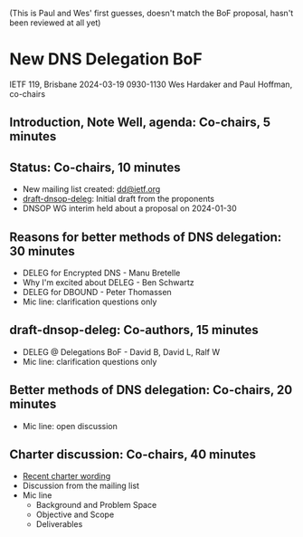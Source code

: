 (This is Paul and Wes' first guesses, doesn't match the BoF proposal, hasn't been reviewed at all yet)

# New DNS Delegation BoF
IETF 119, Brisbane
2024-03-19  0930-1130
Wes Hardaker and Paul Hoffman, co-chairs

## Introduction, Note Well, agenda: Co-chairs, 5 minutes

## Status: Co-chairs, 10 minutes
- New mailing list created: dd@ietf.org
- [draft-dnsop-deleg](https://datatracker.ietf.org/doc/draft-dnsop-deleg/): Initial draft from the proponents
- DNSOP WG interim held about a proposal on 2024-01-30

## Reasons for better methods of DNS delegation: 30 minutes
- DELEG for Encrypted DNS - Manu Bretelle
- Why I'm excited about DELEG - Ben Schwartz
- DELEG for DBOUND - Peter Thomassen
- Mic line: clarification questions only

## draft-dnsop-deleg: Co-authors, 15 minutes
- DELEG @ Delegations BoF - David B, David L, Ralf W
- Mic line: clarification questions only

## Better methods of DNS delegation: Co-chairs, 20 minutes
- Mic line: open discussion

## Charter discussion: Co-chairs, 40 minutes
- [Recent charter wording](https://datatracker.ietf.org/doc/slides-119-deleg-proposed-charter-as-of-2024-03-05/)
- Discussion from the mailing list
- Mic line
    - Background and Problem Space
    - Objective and Scope
    - Deliverables


